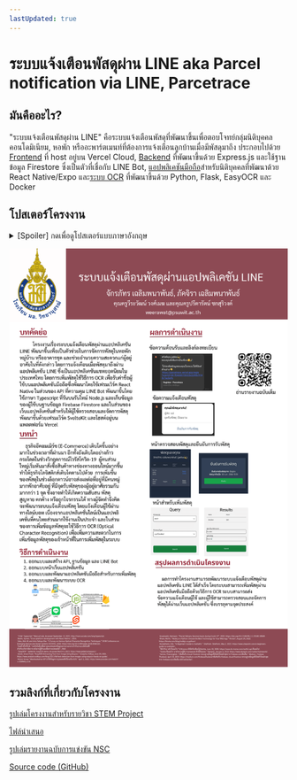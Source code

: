 ```yaml
---
lastUpdated: true
---
```


# ระบบแจ้งเตือนพัสดุผ่าน LINE aka Parcel notification via LINE, Parcetrace

## มันคืออะไร?

"ระบบแจ้งเตือนพัสดุผ่าน LINE" คือระบบแจ้งเตือนพัสดุที่พัฒนาขึ้นเพื่อตอบโจทย์กลุ่มนิติบุคคลคอนโดมิเนียม, หอพัก หรืออะพาร์ตเมนท์ที่ต้องการแจ้งเตือนลูกบ้านเมื่อมีพัสดุมาถึง ประกอบไปด้วย [Frontend](https://github.com/gxjakkap/parcetrace/tree/main/frontend) ที่ host อยู่บน Vercel Cloud, [Backend](https://github.com/gxjakkap/parcetrace/tree/main/api) ที่พัฒนาขึ้นด้วย Express.js และใช้ฐานข้อมูล Firestore ซึ่งเป็นตัวที่เชื่อกับ LINE Bot, [แอปพลิเคชันมือถือ](https://github.com/gxjakkap/parcetrace/tree/main/native)สำหรับนิติบุคคลที่พัฒนาด้วย React Native/Expo และ[ระบบ OCR](https://github.com/gxjakkap/parcetrace/tree/main/ocr/ocrserver) ที่พัฒนาขึ้นด้วย Python, Flask, EasyOCR และ Docker

## โปสเตอร์โครงงาน

<details>
    <summary>[Spoiler] กดเพื่อดูโปสเตอร์แบบภาษาอังกฤษ</summary>
    <img src="../assets/parcetrace/parcetrace-poster-en.png" alt="Parcetrace Poster English version">
</details>

![Parcetrace Poster](../assets/parcetrace/parcetrace-poster-th.png)

## รวมลิงก์ที่เกี่ยวกับโครงงาน

[รูปเล่มโครงงานสำหรับรายวิชา STEM Project](https://dyn.guntxjakka.me/parcetracepdf)

[ไฟล์นำเสนอ](https://dyn.guntxjakka.me/parcetracepresentation)

[รูปเล่มรายงานฉบับการแข่งขัน NSC](https://dyn.guntxjakka.me/parcetracenscreport)

[Source code (GitHub)](https://github.com/gxjakkap/parcetrace)